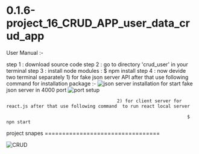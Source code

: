 # 0.1.6-project_16_CRUD_APP_user_data_crud_app

User Manual :- 

step 1 : download source code 
step 2 : go to directory 'crud_user' in your terminal 
step 3 : install node modules : $ npm install
step 4 : now devide two terminal separately  1) for fake json server API  after that use following command 
                                                                      for installation package :-
                                                                      ![json server installation ](https://github.com/Kumar0Hitansh/0.1.6-project_16_CRUD_APP_user_data_crud_app/assets/121010426/02ec5351-270d-41f7-b4b0-f18739edeb9a)
                                                                      for start fake json server in 4000 port
                                                                      ![port setup](https://github.com/Kumar0Hitansh/0.1.6-project_16_CRUD_APP_user_data_crud_app/assets/121010426/4af43966-7180-44b1-9a84-d3543d9d57d0)


                                             2) for client server for react.js after that use following command  to run react local server

                                                                       $ npn start

project snapes =================================

![CRUD](https://github.com/Kumar0Hitansh/0.1.6-project_16_CRUD_APP_user_data_crud_app/assets/121010426/483ff020-9085-4ac1-a311-5c81d3ba0e2c)

